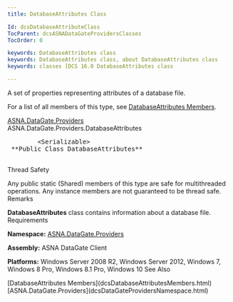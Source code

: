 ```yaml
---
title: DatabaseAttributes Class

Id: dcsDatabaseAttributeClass
TocParent: dcsASNADataGateProvidersClasses
TocOrder: 0

keywords: DatabaseAttributes class
keywords: DatabaseAttributes class, about DatabaseAttributes class
keywords: classes [DCS 16.0 DatabaseAttributes class

---
```


A set of properties representing attributes of a database file.

For a list of all members of this type, see [DatabaseAttributes Members](dcsDatabaseAttributesMembers.html).

[ASNA.DataGate.Providers](dcsDataGateProvidersNamespace.html) <br /> ASNA.DataGate.Providers.<span>DatabaseAttributes</span>
<pre class="prettyprint">        <span>&lt;Serializable&gt;</span>
 **Public Class <span>DatabaseAttributes</span>** 
      </pre>

Thread Safety

Any public static (Shared) members of this type are safe for multithreaded operations. Any instance members are not guaranteed to be thread safe.
Remarks

<span> **DatabaseAttributes** </span> class contains information about a database file.
Requirements

**Namespace:** [ ASNA.DataGate.Providers](dcsDataGateProvidersNamespace.html) 

**Assembly:** ASNA DataGate Client

**Platforms:** Windows Server 2008 R2, Windows Server 2012, Windows 7, Windows 8 Pro, Windows 8.1 Pro, Windows 10
See Also

<dl />
      [DatabaseAttributes Members](dcsDatabaseAttributesMembers.html)
      <br />
      [ASNA.DataGate.Providers](dcsDataGateProvidersNamespace.html)

